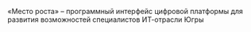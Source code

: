 «Место роста» – программный интерфейс цифровой платформы для развития возможностей специалистов ИТ-отрасли Югры